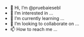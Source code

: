 - 👋 Hi, I’m @pruebaiesebl
- 👀 I’m interested in ...
- 🌱 I’m currently learning ...
- 💞️ I’m looking to collaborate on ...
- 📫 How to reach me ...

<!---
pruebaiesebl/pruebaiesebl is a ✨ special ✨ repository because its `README.md` (this file) appears on your GitHub profile.
You can click the Preview link to take a look at your changes.
--->
